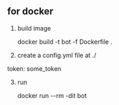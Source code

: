 ## for docker
1. build image

     docker build -t bot -f Dockerfile .

2. create a config.yml file at ./
  
  token: some_token
  
3. run

     docker run --rm -dit bot